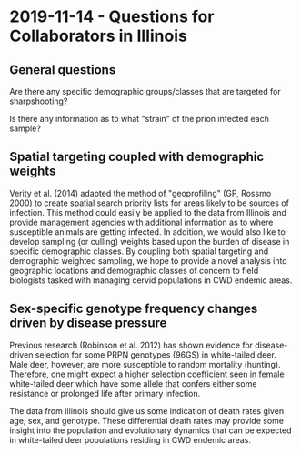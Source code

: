 # 2019-11-14 - Questions for Collaborators in Illinois

## General questions

Are there any specific demographic groups/classes that are targeted for sharpshooting?

Is there any information as to what "strain" of the prion infected each sample?

## Spatial targeting coupled with demographic weights

Verity et al. (2014) adapted the method of "geoprofiling" (GP, Rossmo 2000) to create spatial search priority lists for areas likely to be sources of infection. This method could easily be applied to the data from Illinois and provide management agencies with additional information as to where susceptible animals are getting infected. In addition, we would also like to develop sampling (or culling) weights based upon the burden of disease in specific demographic classes. By coupling both spatial targeting and demographic weighted sampling, we hope to provide a novel analysis into geographic locations and demographic classes of concern to field biologists tasked with managing cervid populations in CWD endemic areas.

## Sex-specific genotype frequency changes driven by disease pressure 

Previous research (Robinson et al. 2012) has shown evidence for disease-driven selection for some PRPN genotypes (96GS) in white-tailed deer. Male deer, however, are more susceptible to random mortality (hunting). Therefore, one might expect a higher selection coefficient seen in female white-tailed deer which have some allele that confers either some resistance or prolonged life after primary infection.

The data from Illinois should give us some indication of death rates given age, sex, and genotype. These differential death rates may provide some insight into the population and evolutionary dynamics that can be expected in white-tailed deer populations residing in CWD endemic areas. 
